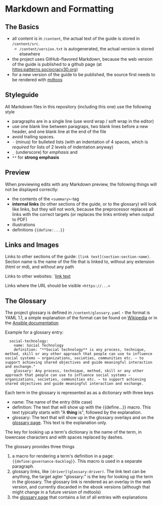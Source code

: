 # Markdown and Formatting

## The Basics

-   all content is in `/content`, the actual text of the guide is stored in `/content/src`.
    -   `/content/version.txt` is autogenerated, the actual version is stored elsewhere  
-   the project uses GitHub-flavored Markdown, because the web version of the guide is published to a github page (at <https:patterns.sociocracy30.org>)
-   for a new version of the guide to be published, the source first needs to be rendered with [mdtoos](https://github.com/bboc/mdtools)

## Styleguide

All Markdown files in this repository (including this one) use the following style

-   paragraphs are in a single line (use word wrap / soft wrap in the editor)
-   use one blank line between paragraps, two blank lines before a new header, and one blank line at the end of the file
-   avoid trailing spaces.
-   `-` (minus) for bulleted lists (with an indentation of 4 spaces, which is _required_ for lists of 2 levels of indentation anyway)
-   `_` (underscore) for _emphasis_ and
-   `**` for **strong emphasis**

## Preview

When previewing edits with any Markdown preview, the following things will not be displayed correctly: 

-   the contents of the `<summary>`-tag 
-   **internal links** (to other sections of the guide, or to the glossary) will look like links, but they will not work, because the preprocessor replaces all links with the correct targets (or replaces the links entirely when output to PDF)
-   illustrations
-   definitions `{{define:...}}`


## Links and Images

Links to other sections of the guide: `[link text](section:section-name)`. Section name is the name of the file that is linked to, without any extension (html or md), and without any path

Links to other websites: `[link text](https://...)

Links where the URL should be visible `<https://...>`


## The Glossary

The project glossary is defined in `/content/glossary.yaml` - the format is YAML 1.1, a simple explanation of the format can be found on [Wikipedia](https://en.wikipedia.org/wiki/YAML) or in the [Ansible documentation](https://docs.ansible.com/ansible/latest/reference_appendices/YAMLSyntax.html)

Example for a glossary entry: 

```
  social-technology:
    name: Social Technology
    definition: "**Social technology** is any process, technique, method, skill or any other approach that people can use to influence social systems – organizations, societies, communities etc. – to support achieving shared objectives and guide meaningful interaction and exchange."
    glossary: Any process, technique, method, skill or any other approach that people can use to influence social systems – organizations, societies, communities etc. – to support achieving shared objectives and guide meaningful interaction and exchange.
```

Each term in the glossary is represented as as a dictionary with three keys

-   name: The name of the entry (title case)
-   definition: The text that will show up with the {{define...}} macro. This text typically starts with "A **thing** is", followed by the explanation.
-   glossary: The text that will show up in the glossary overlays and on the [glossary page](https://patterns.sociocracy30.org/glossary.html). This text is the explanation only.

The key for looking up a term's dictionary is the name of the term, in lowercase characters and with spaces replaced by dashes.

The glossary provides three things 
1.   a macro for rendering a term's definition in a page: `{{define:governance-backlog}}`. This macro is used in a separate paragraph.
1.   glossary links, like `[driver](glossary:driver)`. The link text can be anything, the target agter "glossary:" is the key for looking up the term in the glossary. The glossary link is rendered as an overlay in the web version, and currently discarded in the ebook versions (although that might change in a future version of mdtools)
1.   the  [glossary page](https://patterns.sociocracy30.org/glossary.html) that contains a list of all entries with explanations
